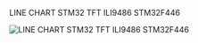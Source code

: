 LINE CHART STM32 TFT ILI9486 STM32F446

![LINE CHART STM32 TFT ILI9486 STM32F446](https://github.com/offpic/LINE-CHART-STM32-TFT-ILI9486-STM32F446/assets/31142397/0107b273-2fc9-4e34-8aec-0ec2d91dbf91)
